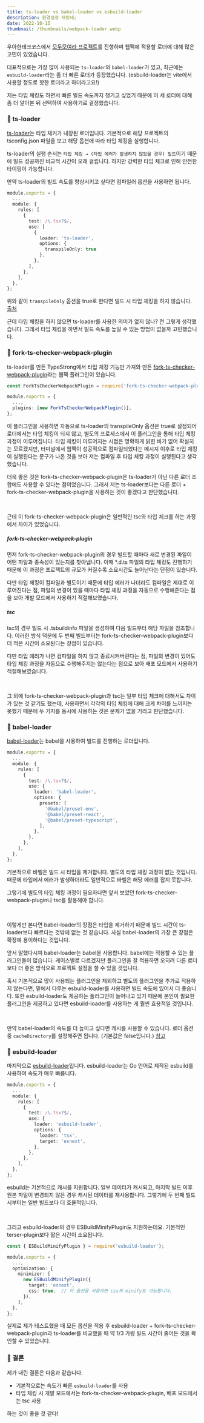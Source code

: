```yaml
---
title: ts-loader vs babel-loader vs esbuild-loader
description: 환경설정 재밌네;
date: 2022-10-15
thumbnail: /thumbnails/webpack-loader.webp
---
```


우아한테크코스에서 [모두모여라 프로젝트](https://github.com/woowacourse-teams/2022-momo)를 진행하며 웹팩에 적용할 로더에 대해 많은 고민이 있었습니다.

대표적으로는 가장 많이 사용되는 `ts-loader`와 `babel-loader`가 있고, 최근에는 `esbuild-loader`라는 좀 더 빠른 로더가 등장했습니다. (esbuild-loader는 vite에서 사용할 정도로 핫한 로더라고 하더라고요!)

저는 타입 체킹도 하면서 빠른 빌드 속도까지 챙기고 싶었기 때문에 이 세 로더에 대해 좀 더 알아본 뒤 선택하여 사용하기로 결정했습니다.

### 🚀 ts-loader

[ts-loader](https://github.com/TypeStrong/ts-loader)는 타입 체커가 내장된 로더입니다. 기본적으로 해당 프로젝트의 tsconfig.json 파일을 보고 해당 옵션에 따라 타입 체킹을 실행합니다.

ts-loader의 실행 순서는 `타입 체킹 → (타입 에러가 발생하지 않았을 경우) 빌드`이기 때문에 빌드 성공까진 비교적 시간이 오래 걸립니다. 하지만 강력한 타입 체크로 인해 안전한 타이핑이 가능합니다.

만약 ts-loader의 빌드 속도를 향상시키고 싶다면 컴파일러 옵션을 사용하면 됩니다.

```ts
module.exports = {
  ...
  module: {
    rules: [
      {
        test: /\.tsx?$/,
        use: [
          {
            loader: 'ts-loader',
            options: {
              transpileOnly: true
            },
          },
        ],
      },
    ],
  },
};
```

위와 같이 `transpileOnly` 옵션을 true로 한다면 빌드 시 타입 체킹을 하지 않습니다. [출처](https://github.com/TypeStrong/ts-loader#faster-builds)

근데 타입 체킹을 하지 않으면 ts-loader를 사용한 의미가 없지 않나? 전 그렇게 생각했습니다. 그래서 타입 체킹을 하면서 빌드 속도를 높일 수 있는 방법이 없을까 고민했습니다.

### 🚀 fork-ts-checker-webpack-plugin

ts-loader를 만든 TypeStrong에서 타입 체킹 기능만 가져와 만든 [fork-ts-checker-webpack-plugin](https://github.com/TypeStrong/fork-ts-checker-webpack-plugin)라는 웹팩 플러그인이 있습니다.

```ts
const ForkTsCheckerWebpackPlugin = require('fork-ts-checker-webpack-plugin');

module.exports = {
  ...,
  plugins: [new ForkTsCheckerWebpackPlugin()],
};
```

이 플러그인을 사용하면 자동으로 ts-loader의 transpileOnly 옵션은 true로 설정되어 로더에서는 타입 체킹이 되지 않고, 별도의 프로세스에서 이 플러그인을 통해 타입 체킹 과정이 이루어집니다.
타입 체킹이 이루어지는 시점은 명확하게 밝힌 바가 없어 확실히는 모르겠지만, 터미널에서 웹팩이 성공적으로 컴파일되었다는 메시지 이후로 타입 체킹이 실행된다는 문구가 나온 것을 보아 저는 컴파일 후 타입 체킹 과정이 실행된다고 생각했습니다.

더욱 좋은 것은 fork-ts-checker-webpack-plugin은 ts-loader가 아닌 다른 로더 조합에도 사용할 수 있다는 점이었습니다. 그래서 저는 ts-loader보다는 다른 로더 + fork-ts-checker-webpack-plugin을 사용하는 것이 좋겠다고 판단했습니다.

<br />

근데 이 fork-ts-checker-webpack-plugin은 일반적인 tsc와 타입 체크를 하는 과정에서 차이가 있었습니다.

##### fork-ts-checker-webpack-plugin

먼저 fork-ts-checker-webpack-plugin의 경우 빌드할 때마다 새로 변경된 파일이 어떤 파일과 종속성이 있는지를 찾아냅니다. 이때 \*.d.ts 파일의 타입 체킹도 진행하기 때문에 이 과정은 프로젝트의 규모가 커질수록 소요시간도 늘어난다는 단점이 있습니다.

다만 타입 체킹이 컴파일과 별도이기 때문에 타입 에러가 나더라도 컴파일은 제대로 이루어진다는 점, 파일의 변경이 있을 때마다 타입 체킹 과정을 자동으로 수행해준다는 점을 보아 개발 모드에서 사용하기 적절해보였습니다.

##### tsc

tsc의 경우 빌드 시 .tsbuildinfo 파일을 생성하여 다음 빌드부터 해당 파일을 참조합니다. 이러한 방식 덕분에 두 번째 빌드부터는 fork-ts-checker-webpack-plugin보다 더 적은 시간이 소요된다는 장점이 있습니다.

다만 타입 에러가 나면 컴파일을 하지 않고 종료시켜버린다는 점, 파일의 변경이 있어도 타입 체킹 과정을 자동으로 수행해주지는 않는다는 점으로 보아 배포 모드에서 사용하기 적절해보였습니다.

<br />

그 외에 fork-ts-checker-webpack-plugin과 tsc는 일부 타입 체크에 대해서도 차이가 있는 것 같기도 했는데, 사용하면서 각각의 타입 체킹에 대해 크게 차이를 느끼지는 못했기 때문에 두 가지를 동시에 사용하는 것은 문제가 없을 거라고 판단했습니다.

### 🚀 babel-loader

[babel-loader](https://github.com/babel/babel-loader)는 babel을 사용하여 빌드를 진행하는 로더입니다.

```ts
module.exports = {
  ...
  module: {
    rules: [
      {
        test: /\.tsx?$/,
        use: {
          loader: 'babel-loader',
          options: {
            presets: [
              '@babel/preset-env',
              '@babel/preset-react',
              '@babel/preset-typescript',
            ],
          },
        },
      },
    ],
  },
};
```

기본적으로 바벨은 빌드 시 타입을 제거합니다. 별도의 타입 체킹 과정이 없는 것입니다. 때문에 타입에서 에러가 발생하더라도 일반적으로 바벨은 해당 에러를 잡지 못합니다.

그렇기에 별도의 타입 체킹 과정이 필요하다면 앞서 보았던 fork-ts-checker-webpack-plugin나 tsc를 활용해야 합니다.

<br />

이렇게만 본다면 babel-loader의 장점은 타입을 제거하기 때문에 빌드 시간이 ts-loader보다 빠르다는 것밖에 없는 것 같습니다. 사실 babel-loader의 가장 큰 장점은 확장에 용이하다는 것입니다.

앞서 말했다시피 babel-loader는 babel을 사용합니다. babel에는 적용할 수 있는 플러그인들이 많습니다. 케이스별로 다르겠지만 플러그인을 잘 적용하면 오히려 다른 로더보다 더 좋은 방식으로 프로젝트 설정을 할 수 있을 것입니다.

혹시 기본적으로 많이 사용되는 플러그인을 제외하고 별도의 플러그인을 추가로 적용하지 않는다면, 밑에서 다루는 esbuild-loader를 사용하면 빌드 속도에 있어서 더 좋습니다. 또한 esbuild-loader도 제공하는 플러그인이 늘어나고 있기 때문에 본인이 필요한 플러그인을 제공하고 있다면 esbuild-loader를 사용하는 게 훨씬 효용적일 것입니다.

<br />

만약 babel-loader의 속도를 더 높이고 싶다면 캐시를 사용할 수 있습니다. 로더 옵션 중 `cacheDirectory`를 설정해주면 됩니다. (기본값은 false입니다.) [참고](https://webpack.js.org/loaders/babel-loader/)

### 🚀 esbuild-loader

마지막으로 [esbuild-loader](https://github.com/privatenumber/esbuild-loader)입니다. esbuild-loader는 Go 언어로 제작된 esbuild를 사용하여 속도가 매우 빠릅니다.

```ts
module.exports = {
  ...
  module: {
    rules: [
      {
        test: /\.tsx?$/,
        use: {
          loader: 'esbuild-loader',
          options: {
            loader: 'tsx',
            target: 'esnext',
          },
        },
      },
    ],
  },
};
```

esbuild는 기본적으로 캐시를 지원합니다. 일부 데이터가 캐시되고, 마지막 빌드 이후 원본 파일이 변경되지 않은 경우 캐시된 데이터를 재사용합니다. 그렇기에 두 번째 빌드 시부터는 일반 빌드보다 더 효율적입니다.

<br />

그리고 esbuild-loader의 경우 ESBuildMinifyPlugin도 지원하는데요. 기본적인 terser-plugin보다 짧은 시간이 소요됩니다.

```ts
const { ESBuildMinifyPlugin } = require('esbuild-loader');

module.exports = {
  ...,
  optimization: {
    minimizer: [
      new ESBuildMinifyPlugin({
        target: 'esnext',
        css: true,  // 이 옵션을 사용하면 css의 minify도 가능합니다.
      }),
    ],
  },
};
```

실제로 제가 테스트했을 때 모든 옵션을 적용 후 esbuild-loader + fork-ts-checker-webpack-plugin과 ts-loader를 비교했을 때 약 1/3 가량 빌드 시간이 줄어든 것을 확인할 수 있었습니다.

### 🚀 결론

제가 내린 결론은 다음과 같습니다.

- 기본적으로는 속도가 빠른 `esbuild-loader`를 사용
- 타입 체킹 시 개발 모드에서는 fork-ts-checker-webpack-plugin, 배포 모드에서는 tsc 사용

하는 것이 좋을 것 같다!
